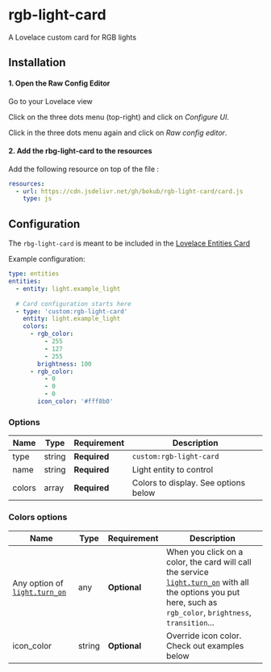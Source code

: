 # rgb-light-card
A Lovelace custom card for RGB lights


## Installation

#### 1. Open the Raw Config Editor

Go to your Lovelace view

Click on the three dots menu (top-right) and click on _Configure UI_.

Click in the three dots menu again and click on _Raw config editor_.

#### 2. Add the rbg-light-card to the resources

Add the following resource on top of the file :

```yaml
resources:
  - url: https://cdn.jsdelivr.net/gh/bokub/rgb-light-card/card.js
    type: js
```

## Configuration

The `rbg-light-card` is meant to be included in the [Lovelace Entities Card](https://www.home-assistant.io/lovelace/entities/)

Example configuration: 

```yaml
type: entities
entities:
  - entity: light.example_light
  
  # Card configuration starts here
  - type: 'custom:rgb-light-card'
    entity: light.example_light
    colors:
      - rgb_color:
          - 255
          - 127
          - 255
        brightness: 100
      - rgb_color:
          - 0
          - 0
          - 0
        icon_color: '#fff8b0'
```

### Options

| Name | Type | Requirement | Description
| ---- | ---- | ------- | ----------- | 
| type | string | **Required** | `custom:rgb-light-card`
| name | string | **Required** | Light entity to control
| colors | array | **Required** | Colors to display. See options below


### Colors options

| Name | Type | Requirement | Description
| ---- | ---- | ------- | ----------- | 
| Any option of [`light.turn_on`](https://www.home-assistant.io/integrations/light/#service-lightturn_on) | any | **Optional** | When you click on a color, the card will call the service [`light.turn_on`](https://www.home-assistant.io/integrations/light/#service-lightturn_on) with all the options you put here, such as `rgb_color`, `brightness`, `transition`...
| icon_color | string | **Optional** | Override icon color. Check out examples below

